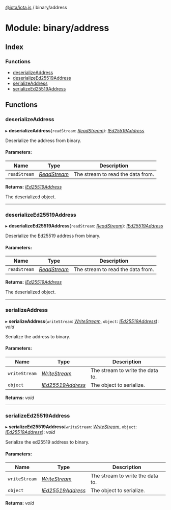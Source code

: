 [@iota/iota.js](../README.md) / binary/address

# Module: binary/address

## Index

### Functions

* [deserializeAddress](binary_address.md#deserializeaddress)
* [deserializeEd25519Address](binary_address.md#deserializeed25519address)
* [serializeAddress](binary_address.md#serializeaddress)
* [serializeEd25519Address](binary_address.md#serializeed25519address)

## Functions

### deserializeAddress

▸ **deserializeAddress**(`readStream`: [*ReadStream*](../classes/utils_readstream.readstream.md)): [*IEd25519Address*](../interfaces/models_ied25519address.ied25519address.md)

Deserialize the address from binary.

#### Parameters:

Name | Type | Description |
------ | ------ | ------ |
`readStream` | [*ReadStream*](../classes/utils_readstream.readstream.md) | The stream to read the data from.   |

**Returns:** [*IEd25519Address*](../interfaces/models_ied25519address.ied25519address.md)

The deserialized object.

___

### deserializeEd25519Address

▸ **deserializeEd25519Address**(`readStream`: [*ReadStream*](../classes/utils_readstream.readstream.md)): [*IEd25519Address*](../interfaces/models_ied25519address.ied25519address.md)

Deserialize the Ed25519 address from binary.

#### Parameters:

Name | Type | Description |
------ | ------ | ------ |
`readStream` | [*ReadStream*](../classes/utils_readstream.readstream.md) | The stream to read the data from.   |

**Returns:** [*IEd25519Address*](../interfaces/models_ied25519address.ied25519address.md)

The deserialized object.

___

### serializeAddress

▸ **serializeAddress**(`writeStream`: [*WriteStream*](../classes/utils_writestream.writestream.md), `object`: [*IEd25519Address*](../interfaces/models_ied25519address.ied25519address.md)): *void*

Serialize the address to binary.

#### Parameters:

Name | Type | Description |
------ | ------ | ------ |
`writeStream` | [*WriteStream*](../classes/utils_writestream.writestream.md) | The stream to write the data to.   |
`object` | [*IEd25519Address*](../interfaces/models_ied25519address.ied25519address.md) | The object to serialize.    |

**Returns:** *void*

___

### serializeEd25519Address

▸ **serializeEd25519Address**(`writeStream`: [*WriteStream*](../classes/utils_writestream.writestream.md), `object`: [*IEd25519Address*](../interfaces/models_ied25519address.ied25519address.md)): *void*

Serialize the ed25519 address to binary.

#### Parameters:

Name | Type | Description |
------ | ------ | ------ |
`writeStream` | [*WriteStream*](../classes/utils_writestream.writestream.md) | The stream to write the data to.   |
`object` | [*IEd25519Address*](../interfaces/models_ied25519address.ied25519address.md) | The object to serialize.    |

**Returns:** *void*
